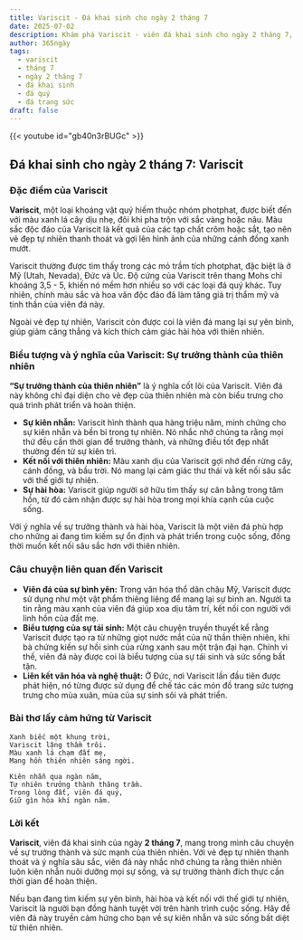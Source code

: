 ```yaml
---
title: Variscit - Đá khai sinh cho ngày 2 tháng 7
date: 2025-07-02
description: Khám phá Variscit - viên đá khai sinh cho ngày 2 tháng 7, biểu tượng của Sự trưởng thành của thiên nhiên. Cùng tìm hiểu ý nghĩa sâu sắc của viên đá độc đáo này.
author: 365ngày
tags:
  - variscit
  - tháng 7
  - ngày 2 tháng 7
  - đá khai sinh
  - đá quý
  - đá trang sức
draft: false
---
```


{{< youtube id="gb40n3rBUGc" >}}

## Đá khai sinh cho ngày 2 tháng 7: Variscit

### Đặc điểm của Variscit

**Variscit**, một loại khoáng vật quý hiếm thuộc nhóm photphat, được biết đến với màu xanh lá cây dịu nhẹ, đôi khi pha trộn với sắc vàng hoặc nâu. Màu sắc độc đáo của Variscit là kết quả của các tạp chất crôm hoặc sắt, tạo nên vẻ đẹp tự nhiên thanh thoát và gợi lên hình ảnh của những cánh đồng xanh mướt.

Variscit thường được tìm thấy trong các mỏ trầm tích photphat, đặc biệt là ở Mỹ (Utah, Nevada), Đức và Úc. Độ cứng của Variscit trên thang Mohs chỉ khoảng 3,5 - 5, khiến nó mềm hơn nhiều so với các loại đá quý khác. Tuy nhiên, chính màu sắc và hoa văn độc đáo đã làm tăng giá trị thẩm mỹ và tinh thần của viên đá này.

Ngoài vẻ đẹp tự nhiên, Variscit còn được coi là viên đá mang lại sự yên bình, giúp giảm căng thẳng và kích thích cảm giác hài hòa với thiên nhiên.



### Biểu tượng và ý nghĩa của Variscit: Sự trưởng thành của thiên nhiên

**“Sự trưởng thành của thiên nhiên”** là ý nghĩa cốt lõi của Variscit. Viên đá này không chỉ đại diện cho vẻ đẹp của thiên nhiên mà còn biểu trưng cho quá trình phát triển và hoàn thiện.

- **Sự kiên nhẫn:** Variscit hình thành qua hàng triệu năm, minh chứng cho sự kiên nhẫn và bền bỉ trong tự nhiên. Nó nhắc nhở chúng ta rằng mọi thứ đều cần thời gian để trưởng thành, và những điều tốt đẹp nhất thường đến từ sự kiên trì.
- **Kết nối với thiên nhiên:** Màu xanh dịu của Variscit gợi nhớ đến rừng cây, cánh đồng, và bầu trời. Nó mang lại cảm giác thư thái và kết nối sâu sắc với thế giới tự nhiên.
- **Sự hài hòa:** Variscit giúp người sở hữu tìm thấy sự cân bằng trong tâm hồn, từ đó cảm nhận được sự hài hòa trong mọi khía cạnh của cuộc sống.

Với ý nghĩa về sự trưởng thành và hài hòa, Variscit là một viên đá phù hợp cho những ai đang tìm kiếm sự ổn định và phát triển trong cuộc sống, đồng thời muốn kết nối sâu sắc hơn với thiên nhiên.



### Câu chuyện liên quan đến Variscit

- **Viên đá của sự bình yên:** Trong văn hóa thổ dân châu Mỹ, Variscit được sử dụng như một vật phẩm thiêng liêng để mang lại sự bình an. Người ta tin rằng màu xanh của viên đá giúp xoa dịu tâm trí, kết nối con người với linh hồn của đất mẹ.
- **Biểu tượng của sự tái sinh:** Một câu chuyện truyền thuyết kể rằng Variscit được tạo ra từ những giọt nước mắt của nữ thần thiên nhiên, khi bà chứng kiến sự hồi sinh của rừng xanh sau một trận đại hạn. Chính vì thế, viên đá này được coi là biểu tượng của sự tái sinh và sức sống bất tận.
- **Liên kết văn hóa và nghệ thuật:** Ở Đức, nơi Variscit lần đầu tiên được phát hiện, nó từng được sử dụng để chế tác các món đồ trang sức tượng trưng cho mùa xuân, mùa của sự sinh sôi và phát triển.



### Bài thơ lấy cảm hứng từ Variscit

```
Xanh biếc một khung trời,  
Variscit lặng thầm trôi.  
Màu xanh lá chạm đất mẹ,  
Mang hồn thiên nhiên sáng ngời.  

Kiên nhẫn qua ngàn năm,  
Tự nhiên trưởng thành thăng trầm.  
Trong lòng đất, viên đá quý,  
Giữ gìn hòa khí ngàn năm.  
```



### Lời kết

**Variscit**, viên đá khai sinh của ngày **2 tháng 7**, mang trong mình câu chuyện về sự trưởng thành và sức mạnh của thiên nhiên. Với vẻ đẹp tự nhiên thanh thoát và ý nghĩa sâu sắc, viên đá này nhắc nhở chúng ta rằng thiên nhiên luôn kiên nhẫn nuôi dưỡng mọi sự sống, và sự trưởng thành đích thực cần thời gian để hoàn thiện.

Nếu bạn đang tìm kiếm sự yên bình, hài hòa và kết nối với thế giới tự nhiên, Variscit là người bạn đồng hành tuyệt vời trên hành trình cuộc sống. Hãy để viên đá này truyền cảm hứng cho bạn về sự kiên nhẫn và sức sống bất diệt từ thiên nhiên.